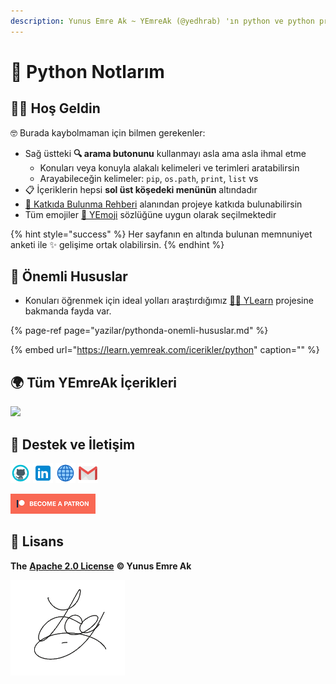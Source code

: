 ```yaml
---
description: Yunus Emre Ak ~ YEmreAk (@yedhrab) 'ın python ve python programlama notları
---
```


# 🐍 Python Notlarım

## 🙋‍♂️ Hoş Geldin

🤓 Burada kaybolmaman için bilmen gerekenler:

* Sağ üstteki **🔍 arama butonunu** kullanmayı asla ama asla ihmal etme
  * Konuları veya konuyla alakalı kelimeleri ve terimleri aratabilirsin
  * Arayabileceğin kelimeler: `pip`, `os.path`, `print`, `list` vs
* 📋 İçeriklerin hepsi **sol üst köşedeki menünün** altındadır
* [💖 Katkıda Bulunma Rehberi](https://wiki.yemreak.com/changelog) alanından projeye katkıda bulunabilirsin
* Tüm emojiler [🚀 YEmoji](https://learn.yemreak.com/yonetim/yemoji) sözlüğüne uygun olarak seçilmektedir

{% hint style="success" %}
Her sayfanın en altında bulunan memnuniyet anketi ile ✨ gelişime ortak olabilirsin.
{% endhint %}

## 📢 Önemli Hususlar

* Konuları öğrenmek için ideal yolları araştırdığımız [👨‍🏫 YLearn](https://learn.yemreak.com/) projesine bakmanda fayda var.

{% page-ref page="yazilar/pythonda-onemli-hususlar.md" %}

{% embed url="https://learn.yemreak.com/icerikler/python" caption="" %}

## 🌍 Tüm YEmreAk İçerikleri

![](https://drive.google.com/uc?id=1LZoJzZyY_uYbl3zCxk6ZtZPaDiMHglMv)

## 💖 Destek ve İletişim

​[​![Github](.gitbook/assets/github_32px.png)​](https://github.com/yedhrab) [​![LinkedIn](.gitbook/assets/linkedin_32px.png)​](https://www.linkedin.com/in/yemreak/) [​![Website](.gitbook/assets/geography_32px.png)​](https://yemreak.com/) [​![Mail](.gitbook/assets/gmail_32px.png)​](mailto:yemreak.com@gmail.com?subject=YPython%20%7C%20GitHub)​

​[​![Patreon](.gitbook/assets/become_a_patron_32px.png)](https://www.patreon.com/yemreak/)

## 🔏 Lisans

**The** [**Apache 2.0 License**](https://choosealicense.com/licenses/apache-2.0/) **©️ Yunus Emre Ak**

![YEmreAk](.gitbook/assets/ysigniture-trans.png)

